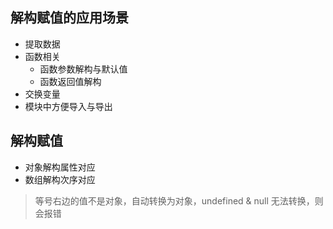 
## 解构赋值的应用场景
* 提取数据
* 函数相关
    * 函数参数解构与默认值
    * 函数返回值解构
* 交换变量
* 模块中方便导入与导出

## 解构赋值
* 对象解构属性对应
* 数组解构次序对应

> 等号右边的值不是对象，自动转换为对象，undefined & null 无法转换，则会报错